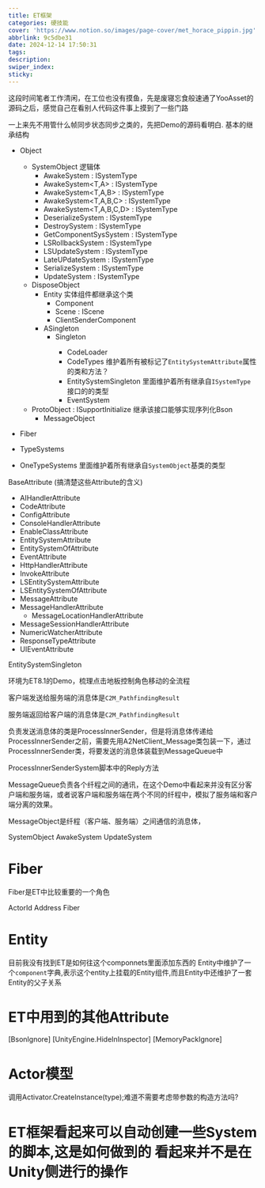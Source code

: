 ```yaml
---
title: ET框架
categories: 硬技能
cover: 'https://www.notion.so/images/page-cover/met_horace_pippin.jpg'
abbrlink: 9c5dbe31
date: 2024-12-14 17:50:31
tags:
description:
swiper_index:
sticky:
---
```

这段时间笔者工作清闲，在工位也没有摸鱼，先是废寝忘食般速通了YooAsset的源码之后，感觉自己在看别人代码这件事上摸到了一些门路

一上来先不用管什么帧同步状态同步之类的，先把Demo的源码看明白.
基本的继承结构

- Object
  - SystemObject 逻辑体
      - AwakeSystem<T> : ISystemType 
      - AwakeSystem<T,A> : ISystemType
      - AwakeSystem<T,A,B> : ISystemType
      - AwakeSystem<T,A,B,C> : ISystemType
      - AwakeSystem<T,A,B,C,D> : ISystemType
      - DeserializeSystem<T> : ISystemType
      - DestroySystem<T> : ISystemType
      - GetComponentSysSystem<T> : ISystemType
      - LSRollbackSystem<T> : ISystemType
      - LSUpdateSystem<T> : ISystemType
      - LateUPdateSystem<T> : ISystemType
      - SerializeSystem<T> : ISystemType
      - UpdateSystem<T> : ISystemType
  - DisposeObject
      - Entity 实体组件都继承这个类
          - Component
          - Scene : IScene
          - ClientSenderComponent
      - ASingleton
          - Singleton<T>
              - CodeLoader
              - CodeTypes 维护着所有被标记了`EntitySystemAttribute`属性的类和方法？
              - EntitySystemSingleton 里面维护着所有继承自`ISystemType`接口的的类型
              - EventSystem
  - ProtoObject : ISupportInitialize 继承该接口能够实现序列化Bson
      - MessageObject


- Fiber
- TypeSystems
- OneTypeSystems 里面维护着所有继承自`SystemObject`基类的类型

BaseAttribute (搞清楚这些Attribute的含义)
- AIHandlerAttribute
- CodeAttribute
- ConfigAttribute
- ConsoleHandlerAttribute
- EnableClassAttribute
- EntitySystemAttribute
- EntitySystemOfAttribute
- EventAttribute
- HttpHandlerAttribute
- InvokeAttribute
- LSEntitySystemAttribute
- LSEntitySystemOfAttribute
- MessageAttribute
- MessageHandlerAttribute
    - MessageLocationHandlerAttribute
- MessageSessionHandlerAttribute
- NumericWatcherAttribute
- ResponseTypeAttribute
- UIEventAttribute

EntitySystemSingleton



环境为ET8.1的Demo，梳理点击地板控制角色移动的全流程

客户端发送给服务端的消息体是`C2M_PathfindingResult`

服务端返回给客户端的消息体是`C2M_PathfindingResult`

负责发送消息体的类是ProcessInnerSender，但是将消息体传递给ProcessInnerSender之前，需要先用A2NetClient_Message类包装一下，通过ProcessInnerSender类，将要发送的消息体装载到MessageQueue中

ProcessInnerSenderSystem脚本中的Reply方法

MessageQueue负责各个纤程之间的通讯，在这个Demo中看起来并没有区分客户端和服务端，或者说客户端和服务端在两个不同的纤程中，模拟了服务端和客户端分离的效果。

MessageObject是纤程（客户端、服务端）之间通信的消息体， 



SystemObject 
AwakeSystem
UpdateSystem

# Fiber

Fiber是ET中比较重要的一个角色

ActorId
Address
Fiber

# Entity

目前我没有找到ET是如何往这个componnets里面添加东西的
Entity中维护了一个`component`字典,表示这个entity上挂载的Entity组件,而且Entity中还维护了一套Entity的父子关系

# ET中用到的其他Attribute

[BsonIgnore]
[UnityEngine.HideInInspector]
[MemoryPackIgnore]


# Actor模型
调用Activator.CreateInstance(type);难道不需要考虑带参数的构造方法吗?

# ET框架看起来可以自动创建一些System的脚本,这是如何做到的 看起来并不是在Unity侧进行的操作
